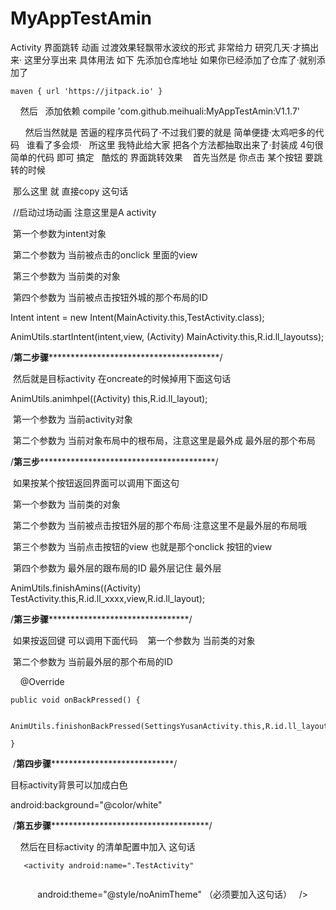 # MyAppTestAmin
Activity 界面跳转 动画 过渡效果轻飘带水波纹的形式 非常给力 研究几天·才搞出来·
 这里分享出来
具体用法 如下
先添加仓库地址 如果你已经添加了仓库了·就别添加了

	maven { url 'https://jitpack.io' }
   
   然后
   添加依赖
    compile 'com.github.meihuali:MyAppTestAmin:V1.1.7'
    
   
   
   然后当然就是 苦逼的程序员代码了·不过我们要的就是 简单便捷·太鸡吧多的代码
   谁看了多会烦·
   所这里 我特此给大家 把各个方法都抽取出来了·封装成 4句很简单的代码 即可 搞定
   酷炫的 界面跳转效果
  
  首先当然是 你点击 某个按钮 要跳转的时候 
  
  那么这里 就 直接copy 这句话
  
  //启动过场动画 注意这里是A activity
  
  第一个参数为intent对象
  
  第二个参数为 当前被点击的onclick 里面的view
  
  第三个参数为 当前类的对象
  
  第四个参数为 当前被点击按钮外城的那个布局的ID
  
  
  Intent intent = new Intent(MainActivity.this,TestActivity.class);
       
  AnimUtils.startIntent(intent,view, (Activity) MainActivity.this,R.id.ll_layoutss);
  
  /************************第二步骤***************************************************************/
  
  
  然后就是目标activity 在oncreate的时候掉用下面这句话 
  
   AnimUtils.animhpel((Activity) this,R.id.ll_layout);
  
  第一个参数为 当前activity对象
  
  第二个参数为 当前对象布局中的根布局，注意这里是最外成 最外层的那个布局
  
  /**************************第三步******************************************************************/
  
  如果按某个按钮返回界面可以调用下面这句 
  
  第一个参数为 当前类的对象
  
  第二个参数为 当前被点击按钮外层的那个布局·注意这里不是最外层的布局哦
  
  第三个参数为 当前点击按钮的view 也就是那个onclick 按钮的view
  
  第四个参数为 最外层的跟布局的ID 最外层记住 最外层
  
  AnimUtils.finishAmins((Activity) TestActivity.this,R.id.ll_xxxx,view,R.id.ll_layout);
  
 /******************************第三步骤**************************************************************/
 
  如果按返回键 可以调用下面代码
  
  第一个参数为 当前类的对象
  
  第二个参数为 当前最外层的那个布局的ID
  
     @Override
     
    public void onBackPressed() {
    
       AnimUtils.finishonBackPressed(SettingsYusanActivity.this,R.id.ll_layoutss);
       
    }
  
  /********************************第四步骤************************************************************/
  
  目标activity背景可以加成白色
 
  android:background="@color/white"
  
  
  /********************************第五步骤********************************************************************/
  
    
  然后在目标activity 的清单配置中加入 这句话
  
  
	   <activity android:name=".TestActivity"
	   
            android:theme="@style/noAnimTheme" （必须要加入这句话）
	  
	  />
	 

